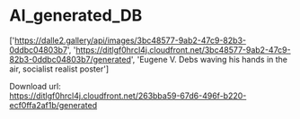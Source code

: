 # AI_generated_DB

['https://dalle2.gallery/api/images/3bc48577-9ab2-47c9-82b3-0ddbc04803b7', 'https://ditlgf0hrcl4j.cloudfront.net/3bc48577-9ab2-47c9-82b3-0ddbc04803b7/generated', 'Eugene V. Debs waving his hands in the air, socialist realist poster']


Download url:  
https://ditlgf0hrcl4j.cloudfront.net/263bba59-67d6-496f-b220-ecf0ffa2af1b/generated